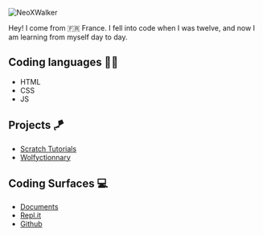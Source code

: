 ![NeoXWalker](https://user-images.githubusercontent.com/98713994/165641996-21fc053b-490b-4033-9346-3c47becb9ef9.jpeg)

Hey! I come from 🇫🇷 France. I fell into code when I was twelve, and now I am learning from myself day to day.


## Coding languages 🧑‍💻

* HTML
* CSS
* JS


## Projects 🪁

* [Scratch Tutorials](https://github.com/ScratchTutorials/ScratchTutorials)
* [Wolfyctionnary](https://github.com/NeoXWalker/wolfyctionnary-api)


## Coding Surfaces 💻

* [Documents](https://readdle.com/documents)
* [Repl.it](https://replit.com)
* [Github](https://github.com)
